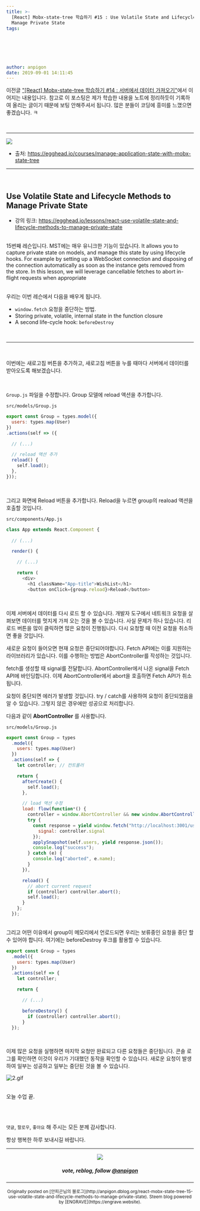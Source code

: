 ```yaml
---
title: >-
  [React] Mobx-state-tree 학습하기 #15 : Use Volatile State and Lifecycle Methods to
  Manage Private State
tags:
  
  
  
  
  
  
author: anpigon
date: 2019-09-01 14:11:45
---
```


이전글 ["\[React\] Mobx-state-tree 학습하기 #14 : 서버에서 데이터 가져오기"](/zzan/@anpigon/react-mobx-state-tree-14)에서 이어지는 내용입니다. 참고로 이 포스팅은 제가 학습한 내용을 노트에 정리하듯이 기록하여 올리는 글이기 때문에 보팅 안해주셔서 됩니다.  많은 분들이 코딩에 흥미를  느꼈으면 좋겠습니다.  ㅋ

<br>

***

![](https://files.steempeak.com/file/steempeak/anpigon/sYISPibs-E1848CE185A6E18486E185A9E186A820E1848BE185A5E186B9E18482E185B3E186AB20E18483E185B5E1848CE185A1E1848BE185B5E186AB.png)
* 출처: https://egghead.io/courses/manage-application-state-with-mobx-state-tree

***

<br>

## Use Volatile State and Lifecycle Methods to Manage Private State

* 강의 링크: https://egghead.io/lessons/react-use-volatile-state-and-lifecycle-methods-to-manage-private-state

<br>15번째 레슨입니다. MST에는 매우 유니크한 기능이 있습니다. It allows you to capture private state on models, and manage this state by using lifecycle hooks. For example by setting up a WebSocket connection and disposing of the connection automatically as soon as the instance gets removed from the store. In this lesson, we will leverage cancellable fetches to abort in-flight requests when appropriate

<br>우리는 이번 레슨에서 다음을 배우게 됩니다.

- `window.fetch` 요청을 중단하는 방법.
- Storing private, volatile, internal state in the function closure
- A second life-cycle hook: `beforeDestroy`

<br>

***

<br>

이번에는 새로고침 버튼을 추가하고, 새로고침 버튼을 누를 때마다 서버에서 데이터를 받아오도록 해보겠습니다.

<br>

`Group.js` 파일을 수정합니다. Group 모델에 reload 액션을 추가합니다.

`src/models/Group.js`

```js
export const Group = types.model({
  users: types.map(User)
})
.actions(self => ({

  // (...)

  // reload 액션 추가
  reload() {
    self.load();
  },
}));
```

<br>

그리고 화면에 Reload 버튼을 추가합니다. Reload을 누르면 group의 reaload 액션을 호출할 것입니다.

`src/components/App.js`

```js
class App extends React.Component {
	
  // (...)

  render() {

    // (...)

    return (
      <div>
        <h1 className="App-title">WishList</h1>
        <button onClick={group.reload}>Reload</button>
```

<br>

이제 서버에서 데이터를 다시 로드 할 수 있습니다. 개발자 도구에서 네트워크 요청을 살펴보면 데이터를 멋지게 가져 오는 것을 볼 수 있습니다.  사실 문제가 하나 있습니다. 리로드 버튼을 많이 클릭하면 많은 요청이 진행됩니다. 다시 요청할 때 이전 요청을 취소하면 좋을 것입니다.

새로운 요청이 들어오면 현재 요청은 중단되어야합니다. Fetch API에는 이를 지원하는 라이브러리가 있습니다. 이를 수행하는 방법은 AbortController를 작성하는 것입니다.

fetch를 생성할 때 signal를 전달합니다. AbortController에서 나온 signal을 Fetch API에 바인딩합니다. 이제 AbortController에서 abort을 호출하면 Fetch API가 취소됩니다.

요청이 중단되면 에러가 발생할 것입니다. try / catch를 사용하여 요청이 중단되었음을 알 수 있습니다. 그렇지 않은 경우에만 성공으로 처리합니다.

다음과 같이 **AbortController** 를 사용합니다.

`src/models/Group.js`

```js
export const Group = types
  .model({
    users: types.map(User)
  })
  .actions(self => {
    let controller; // 컨트롤러

    return {
      afterCreate() {
        self.load();
      },

      // load 액션 수정
      load: flow(function*() {
        controller = window.AbortController && new window.AbortController();
        try {
          const response = yield window.fetch("http://localhost:3001/users", {
            signal: controller.signal
          });
          applySnapshot(self.users, yield response.json());
          console.log("success");
        } catch (e) {
          console.log("aborted", e.name);
        }
      }),

      reload() {
        // abort current request
        if (controller) controller.abort();
        self.load();
      }
    };
  });
```

<br>그리고 어떤 이유에서 group이 메모리에서 언로드되면 우리는 보류중인 요청을 중단 할 수 있어야 합니다. 여기에는 beforeDestroy 후크를 활용할 수 있습니다.

```js
export const Group = types
  .model({
    users: types.map(User)
  })
  .actions(self => {
    let controller;

    return {

      // (...)

      beforeDestory() {
        if (controller) controller.abort();
      }
  });
```

<br>

이제 많은 요청을 실행하면 마지막 요청만 완료되고 다른 요청들은 중단됩니다. 콘솔 로그를 확인하면 이것이 우리가 기대했던 동작을 확인할 수 있습니다. 새로운 요청이 발생하여 일부는 성공하고 일부는 중단된 것을 볼 수 있습니다.

![2.gif](https://files.steempeak.com/file/steempeak/anpigon/Zqr3LQV5-2.gif)

<br>오늘 수업 끝.

<br>
<br>

 `댓글`, `팔로우`, `좋아요` 해 주시는 모든 분께 감사합니다.

항상 행복한 하루 보내시길 바랍니다.

*** 

<center><img src='https://steemitimages.com/400x0/https://cdn.steemitimages.com/DQmQmWhMN6zNrLmKJRKhvSScEgWZmpb8zCeE2Gray1krbv6/BC054B6E-6F73-46D0-88E4-C88EB8167037.jpeg'><h5>vote, reblog, follow <a href='https://www.steemzzang.com/@anpigon'>@anpigon</a></h5></center>

 

***
<center><sup>Originally posted on [안피곤님의 블로그](http://anpigon.dblog.org/react-mobx-state-tree-15-use-volatile-state-and-lifecycle-methods-to-manage-private-state). Steem blog powered by [ENGRAVE](https://engrave.website).</sup></center>